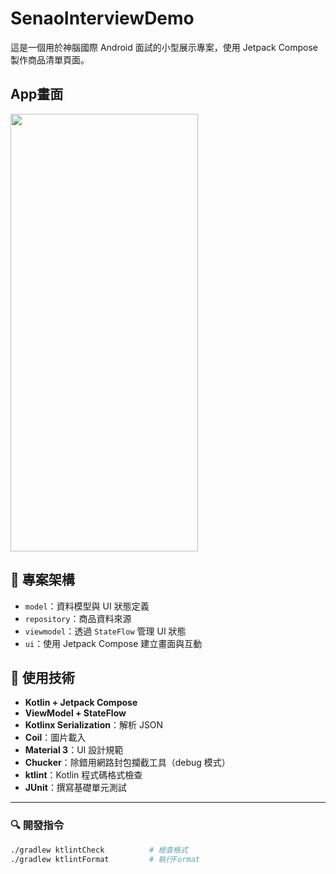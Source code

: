 # SenaoInterviewDemo

這是一個用於神腦國際 Android 面試的小型展示專案，使用 Jetpack Compose 製作商品清單頁面。

## App畫面
<img src="https://github.com/YIDE0531/SenaoInterviewDemo/blob/master/untitled.gif" width="300" height="700" />

## 🧱 專案架構

- `model`：資料模型與 UI 狀態定義  
- `repository`：商品資料來源
- `viewmodel`：透過 `StateFlow` 管理 UI 狀態  
- `ui`：使用 Jetpack Compose 建立畫面與互動  

## 🔧 使用技術

- **Kotlin + Jetpack Compose**
- **ViewModel + StateFlow**
- **Kotlinx Serialization**：解析 JSON
- **Coil**：圖片載入
- **Material 3**：UI 設計規範
- **Chucker**：除錯用網路封包攔截工具（debug 模式）
- **ktlint**：Kotlin 程式碼格式檢查
- **JUnit**：撰寫基礎單元測試

---

### 🔍 開發指令

```bash
./gradlew ktlintCheck          # 檢查格式
./gradlew ktlintFormat         # 執行Format
